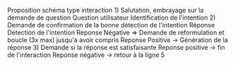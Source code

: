 Proposition schéma type interaction 
	1) Salutation, embrayage sur la demande de question
		Question utilisateur
			Identification de l'intention 
	2) Demande de confirmation de la bonne détection de l'intention
		Réponse
			Detection de l'intention
			Reponse Négative => Demande de reformulation et boucle (3x max) jusqu'à avoir compris
			Reponse Positive -> Génération de la réponse
	3) Demande si la réponse est satisfaisante 
		Reponse positive -> fin de l'interaction
		Reponse négative -> retour à la ligne 5
	
	
